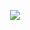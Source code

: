<p align="center">
 <img src="https://capsule-render.vercel.app/api?type=waving&color=auto&height=200&section=header&text=Hello%F0%9F%96%90Welcome%20my%20Github&fontSize=50" />
</p>

<!-- [![Anurag's GitHub stats](https://github-readme-stats.vercel.app/api?username=wogha95)](https://github.com/anuraghazra/github-readme-stats) -->

 
<!-- <p align="center"><strong>Hello!</strong></p> -->
<!-- <p align="center"><strong>Welcome my Github</strong></p> -->

<br>

<!-- <p align="center">
<a href="https://github.com/wogha95"><img src="https://hits.seeyoufarm.com/api/count/incr/badge.svg?url=https%3A%2F%2Fgithub.com%2Fwogha95&count_bg=%2379C83D&title_bg=%23555555&icon=&icon_color=%23E7E7E7&title=hits&edge_flat=false"/></a>
<a href="https://pirateturtle.tistory.com"><img src="https://hits.seeyoufarm.com/api/count/incr/badge.svg?url=https%3A%2F%2Fpirateturtle.tistory.com&count_bg=%23FBD964&title_bg=%23555555&icon=&icon_color=%23E7E7E7&title=hits&edge_flat=false"/></a>
</p>
 -->
